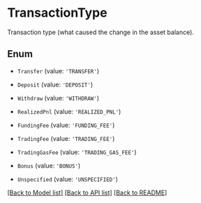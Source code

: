 # TransactionType

Transaction type (what caused the change in the asset balance).

## Enum

* `Transfer` (value: `'TRANSFER'`)

* `Deposit` (value: `'DEPOSIT'`)

* `Withdraw` (value: `'WITHDRAW'`)

* `RealizedPnl` (value: `'REALIZED_PNL'`)

* `FundingFee` (value: `'FUNDING_FEE'`)

* `TradingFee` (value: `'TRADING_FEE'`)

* `TradingGasFee` (value: `'TRADING_GAS_FEE'`)

* `Bonus` (value: `'BONUS'`)

* `Unspecified` (value: `'UNSPECIFIED'`)

[[Back to Model list]](../README.md#documentation-for-models) [[Back to API list]](../README.md#documentation-for-api-endpoints) [[Back to README]](../README.md)
